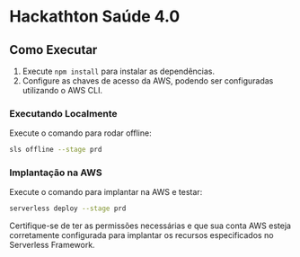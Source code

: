 # Hackathton Saúde 4.0

## Como Executar

1. Execute `npm install` para instalar as dependências.
2. Configure as chaves de acesso da AWS, podendo ser configuradas utilizando o AWS CLI.

### Executando Localmente

Execute o comando para rodar offline:

```bash
sls offline --stage prd
```

### Implantação na AWS

Execute o comando para implantar na AWS e testar:

```bash
serverless deploy --stage prd
```

Certifique-se de ter as permissões necessárias e que sua conta AWS esteja corretamente configurada para implantar os recursos especificados no Serverless Framework.